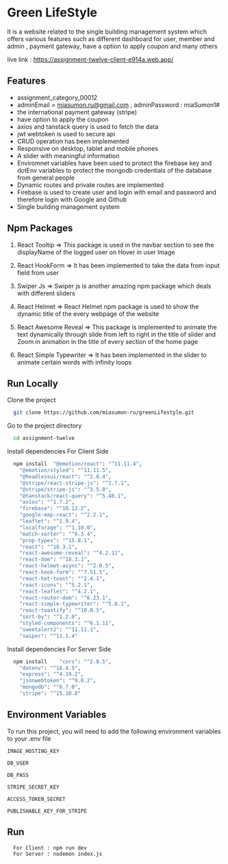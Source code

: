 


# Green LifeStyle

It is a website related to the single building management system which offers various features such as different dashboard for user, member and admin , payment gateway, have a option to apply coupon and many others


live link : https://assignment-twelve-client-e914a.web.app/













## Features
- assignment_category_00012
- adminEmail =  miasumon.ru@gmail.com , adminPassword : miaSumon1#
- the international payment gateway  (stripe)
- have option to apply the coupon 
- axios and tanstack query is used to fetch the data
- jwt webtoken is used to secure api
- CRUD operation has been implemented 
- Responsive on desktop, tablet and mobile phones
- A slider with meaningful information 
- Enviromnet variables have been used to protect the firebase key and dotEnv variables to protect the mongodb credentials of the database from general people
- Dynamic routes and  private routes are implemented
- Firebase is  used to create user and login with email and password and therefore login with Google and Github
- Single building management system




## Npm Packages

1. React Tooltip => This package is used in the navbar section to see the displayName of the logged user on Hover in user Image

2. React HookForm => It has been implemented to take the data from input field from user

3. Swiper Js => Swiper js is another amazing npm package which deals with different sliders 

4. React Helmet => React Helmet npm package is used to show the dynamic title of the every webpage of the website

5. React Awesome Reveal => This package is implemented to animate the text dynamically through slide from left to right in the title of slider and Zoom in animation in the title of every section of the home page

6. React Simple Typewriter => It has been implemented in the slider to animate certain words with infinity loops


## Run Locally

Clone the project

```bash
  git clone https://github.com/miasumon-ru/greenLifestyle.git
```

Go to the project directory

```bash
  cd assignment-twelve
```

Install dependencies For Client Side

```bash
  npm install  "@emotion/react": "^11.11.4",
    "@emotion/styled": "^11.11.5",
    "@headlessui/react": "^2.0.4",
    "@stripe/react-stripe-js": "^2.7.1",
    "@stripe/stripe-js": "^3.5.0",
    "@tanstack/react-query": "^5.40.1",
    "axios": "^1.7.2",
    "firebase": "^10.12.2",
    "google-map-react": "^2.2.1",
    "leaflet": "^1.9.4",
    "localforage": "^1.10.0",
    "match-sorter": "^6.3.4",
    "prop-types": "^15.8.1",
    "react": "^18.3.1",
    "react-awesome-reveal": "^4.2.11",
    "react-dom": "^18.3.1",
    "react-helmet-async": "^2.0.5",
    "react-hook-form": "^7.51.5",
    "react-hot-toast": "^2.4.1",
    "react-icons": "^5.2.1",
    "react-leaflet": "^4.2.1",
    "react-router-dom": "^6.23.1",
    "react-simple-typewriter": "^5.0.1",
    "react-toastify": "^10.0.5",
    "sort-by": "^1.2.0",
    "styled-components": "^6.1.11",
    "sweetalert2": "^11.11.1",
    "swiper": "^11.1.4"
```


Install dependencies For Server Side
 
```bash
  npm install    "cors": "^2.8.5",
    "dotenv": "^16.4.5",
    "express": "^4.19.2",
    "jsonwebtoken": "^9.0.2",
    "mongodb": "^6.7.0",
    "stripe": "^15.10.0"
```


## Environment Variables

To run this project, you will need to add the following environment variables to your .env file

`IMAGE_HOSTING_KEY`

`DB_USER`

`DB_PASS`

`STRIPE_SECRET_KEY`

`ACCESS_TOKEN_SECRET`

`PUBLISHABLE_KEY_FOR_STRIPE`


## Run

```bash
  For Client : npm run dev
  For Server : nodemon index.js

```
    
